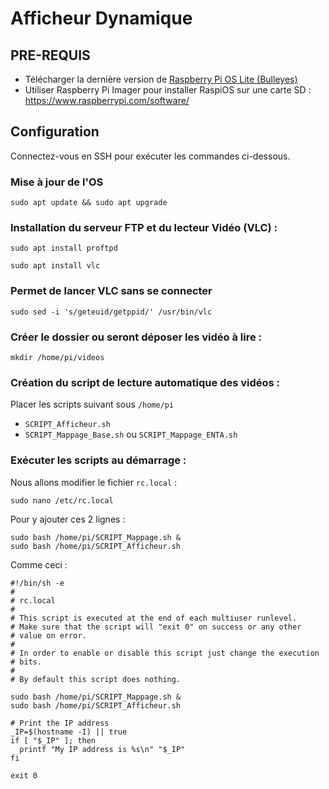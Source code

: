 # Afficheur Dynamique

## PRE-REQUIS
- Télécharger la dernière version de [Raspberry Pi OS Lite (Bulleyes)](https://www.raspberrypi.com/software/operating-systems/)
- Utiliser Raspberry Pi Imager pour installer RaspiOS sur une carte SD : https://www.raspberrypi.com/software/

## Configuration
Connectez-vous en SSH pour exécuter les commandes ci-dessous.
### Mise à jour de l'OS
```
sudo apt update && sudo apt upgrade
```

### Installation du serveur FTP et du lecteur Vidéo (VLC)  :
```
sudo apt install proftpd
```
```
sudo apt install vlc
```

### Permet de lancer VLC sans se connecter
```
sudo sed -i 's/geteuid/getppid/' /usr/bin/vlc
```

### Créer le dossier ou seront déposer les vidéo à lire :
```
mkdir /home/pi/videos
```

### Création du script de lecture automatique des vidéos :
Placer les scripts suivant sous `/home/pi`
- `SCRIPT_Afficheur.sh`
- `SCRIPT_Mappage_Base.sh` ou `SCRIPT_Mappage_ENTA.sh`

### Exécuter les scripts au démarrage :
Nous allons modifier le fichier `rc.local` :
```
sudo nano /etc/rc.local
``` 
Pour y ajouter ces 2 lignes :
```
sudo bash /home/pi/SCRIPT_Mappage.sh &
sudo bash /home/pi/SCRIPT_Afficheur.sh
```

Comme ceci :
```
#!/bin/sh -e
#
# rc.local
#
# This script is executed at the end of each multiuser runlevel.
# Make sure that the script will "exit 0" on success or any other
# value on error.
#
# In order to enable or disable this script just change the execution
# bits.
#
# By default this script does nothing.

sudo bash /home/pi/SCRIPT_Mappage.sh &
sudo bash /home/pi/SCRIPT_Afficheur.sh

# Print the IP address
_IP=$(hostname -I) || true
if [ "$_IP" ]; then
  printf "My IP address is %s\n" "$_IP"
fi

exit 0
```
